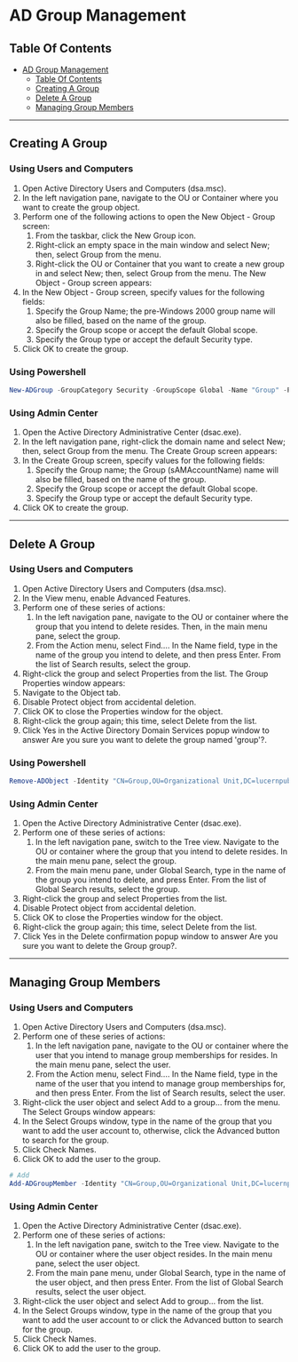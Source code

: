 # AD Group Management

## Table Of Contents

- [AD Group Management](#ad-group-management)
  - [Table Of Contents](#table-of-contents)
  - [Creating A Group](#creating-a-group)
  - [Delete A Group](#delete-a-group)
  - [Managing Group Members](#managing-group-members)

---

<div style="page-break-after: always;"></div>

## Creating A Group

### Using Users and Computers

1. Open Active Directory Users and Computers (dsa.msc). 
2. In the left navigation pane, navigate to the OU or Container where you want to create the group object. 
3. Perform one of the following actions to open the New Object - Group screen:
   1. From the taskbar, click the New Group icon. 
   2. Right-click an empty space in the main window and select New; then, select Group from the menu. 
   3. Right-click the OU or Container that you want to create a new group in and select New; then, select Group from the menu. The New Object - Group screen appears: 
4. In the New Object - Group screen, specify values for the following fields: 
   1. Specify the Group Name; the pre-Windows 2000 group name will also be filled, based on the name of the group. 
   2. Specify the Group scope or accept the default Global scope. 
   3. Specify the Group type or accept the default Security type. 
5. Click OK to create the group.

### Using Powershell

```powershell
New-ADGroup -GroupCategory Security -GroupScope Global -Name "Group" -Path "OU=Organizational Unit,DC=lucernpub,DC=com" -SamAccountName "Group"
```

### Using Admin Center

1. Open the Active Directory Administrative Center (dsac.exe). 
2. In the left navigation pane, right-click the domain name and select New; then, select Group from the menu. The Create Group screen appears: 
3. In the Create Group screen, specify values for the following fields: 
   1. Specify the Group name; the Group (sAMAccountName) name will also be filled, based on the name of the group. 
   2. Specify the Group scope or accept the default Global scope. 
   3. Specify the Group type or accept the default Security type. 
4. Click OK to create the group.

---

<div style="page-break-after: always;"></div>

## Delete A Group

### Using Users and Computers

1. Open Active Directory Users and Computers (dsa.msc). 
2. In the View menu, enable Advanced Features. 
3. Perform one of these series of actions:  
   1. In the left navigation pane, navigate to the OU or container where the group that you intend to delete resides. Then, in the main menu pane, select the group. 
   2. From the Action menu, select Find…. In the Name field, type in the name of the group you intend to delete, and then press Enter. From the list of Search results, select the group. 
4. Right-click the group and select Properties from the list. The Group Properties window appears: 
5. Navigate to the Object tab. 
6. Disable Protect object from accidental deletion. 
7. Click OK to close the Properties window for the object. 
8. Right-click the group again; this time, select Delete from the list. 
9. Click Yes in the Active Directory Domain Services popup window to answer Are you sure you want to delete the group named 'group'?.

### Using Powershell

```powershell
Remove-ADObject -Identity "CN=Group,OU=Organizational Unit,DC=lucernpub,DC=com"
```

### Using Admin Center

1. Open the Active Directory Administrative Center (dsac.exe). 
2. Perform one of these series of actions:  
   1. In the left navigation pane, switch to the Tree view. Navigate to the OU or container where the group that you intend to delete resides. In the main menu pane, select the group. 
   2. From the main menu pane, under Global Search, type in the name of the group you intend to delete, and press Enter. From the list of Global Search results, select the group. 
3. Right-click the group and select Properties from the list. 
4. Disable Protect object from accidental deletion. 
5. Click OK to close the Properties window for the object. 
6. Right-click the group again; this time, select Delete from the list. 
7. Click Yes in the Delete confirmation popup window to answer Are you sure you want to delete the Group group?.

---

<div style="page-break-after: always;"></div>

## Managing Group Members

### Using Users and Computers

1. Open Active Directory Users and Computers (dsa.msc). 
2. Perform one of these series of actions:  
   1. In the left navigation pane, navigate to the OU or container where the user that you intend to manage group memberships for resides. In the main menu pane, select the user. 
   2. From the Action menu, select Find…. In the Name field, type in the name of the user that you intend to manage group memberships for, and then press Enter. From the list of Search results, select the user. 
3. Right-click the user object and select Add to a group… from the menu. The Select Groups window appears: 
4. In the Select Groups window, type in the name of the group that you want to add the user account to, otherwise, click the Advanced button to search for the group. 
5. Click Check Names. 
6. Click OK to add the user to the group.

```powershell
# Add
Add-ADGroupMember -Identity "CN=Group,OU=Organizational Unit,DC=lucernpub,DC=com" -Members "User"
```

### Using Admin Center

1. Open the Active Directory Administrative Center (dsac.exe). 
2. Perform one of these series of actions:  
   1. In the left navigation pane, switch to the Tree view. Navigate to the OU or container where the user object resides. In the main menu pane, select the user object. 
   2. From the main pane menu, under Global Search, type in the name of the user object, and then press Enter. From the list of Global Search results, select the user object. 
3. Right-click the user object and select Add to group… from the list. 
4. In the Select Groups window, type in the name of the group that you want to add the user account to or click the Advanced button to search for the group. 
5. Click Check Names. 
6. Click OK to add the user to the group.